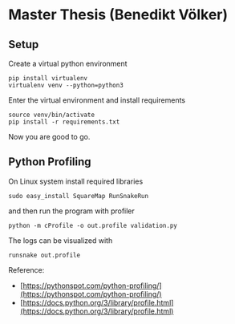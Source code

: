 # Master Thesis (Benedikt Völker)

## Setup

Create a virtual python environment

    pip install virtualenv
    virtualenv venv --python=python3

Enter the virtual environment and install requirements

    source venv/bin/activate
    pip install -r requirements.txt

Now you are good to go.

## Python Profiling

On Linux system install required libraries

    sudo easy_install SquareMap RunSnakeRun

and then run the program with profiler

    python -m cProfile -o out.profile validation.py

The logs can be visualized with

    runsnake out.profile

Reference:

* [https://pythonspot.com/python-profiling/](https://pythonspot.com/python-profiling/)
* [https://docs.python.org/3/library/profile.html](https://docs.python.org/3/library/profile.html)
